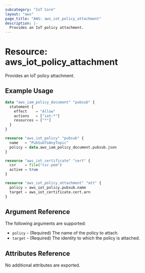 ```yaml
---
subcategory: "IoT Core"
layout: "aws"
page_title: "AWS: aws_iot_policy_attachment"
description: |-
  Provides an IoT policy attachment.
---
```


# Resource: aws_iot_policy_attachment

Provides an IoT policy attachment.

## Example Usage

```terraform
data "aws_iam_policy_document" "pubsub" {
  statement {
    effect    = "Allow"
    actions   = ["iot:*"]
    resources = ["*"]
  }
}

resource "aws_iot_policy" "pubsub" {
  name   = "PubSubToAnyTopic"
  policy = data.aws_iam_policy_document.pubsub.json
}

resource "aws_iot_certificate" "cert" {
  csr    = file("csr.pem")
  active = true
}

resource "aws_iot_policy_attachment" "att" {
  policy = aws_iot_policy.pubsub.name
  target = aws_iot_certificate.cert.arn
}
```

## Argument Reference

The following arguments are supported:

* `policy` - (Required) The name of the policy to attach.
* `target` - (Required) The identity to which the policy is attached.

## Attributes Reference

No additional attributes are exported.

<!-- cache-key: cdktf-0.17.0-pre.15 input-21e674b833ed984e20facdaad0a8b116ad0d8fedafa385ea509fe76653b3ab2a -->